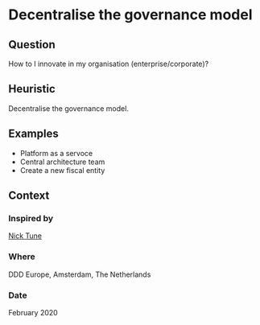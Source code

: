 # Decentralise the governance model

## Question
How to I innovate in my organisation (enterprise/corporate)?

## Heuristic
Decentralise the governance model.

## Examples
- Platform as a servoce
- Central architecture team
- Create a new fiscal entity

## Context
### Inspired by
[Nick Tune](https://twitter.com/ntcoding)

### Where
DDD Europe, Amsterdam, The Netherlands

### Date
February 2020